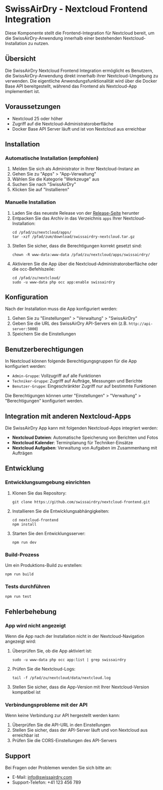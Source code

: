 # SwissAirDry - Nextcloud Frontend Integration

Diese Komponente stellt die Frontend-Integration für Nextcloud bereit, um die SwissAirDry-Anwendung innerhalb einer bestehenden Nextcloud-Installation zu nutzen.

## Übersicht

Die SwissAirDry Nextcloud Frontend Integration ermöglicht es Benutzern, die SwissAirDry-Anwendung direkt innerhalb ihrer Nextcloud-Umgebung zu verwenden. Die eigentliche Anwendungsfunktionalität wird über die Docker Base API bereitgestellt, während das Frontend als Nextcloud-App implementiert ist.

## Voraussetzungen

* Nextcloud 25 oder höher
* Zugriff auf die Nextcloud-Administratoroberfläche
* Docker Base API Server läuft und ist von Nextcloud aus erreichbar

## Installation

### Automatische Installation (empfohlen)

1. Melden Sie sich als Administrator in Ihrer Nextcloud-Instanz an
2. Gehen Sie zu "Apps" > "App-Verwaltung"
3. Wählen Sie die Kategorie "Werkzeuge" aus
4. Suchen Sie nach "SwissAirDry"
5. Klicken Sie auf "Installieren"

### Manuelle Installation

1. Laden Sie das neueste Release von der [Release-Seite](https://github.com/swissairdry/nextcloud-frontend/releases) herunter
2. Entpacken Sie das Archiv in das Verzeichnis `apps` Ihrer Nextcloud-Installation:
   ```
   cd /pfad/zu/nextcloud/apps/
   tar -xzf /pfad/zum/download/swissairdry-nextcloud.tar.gz
   ```
3. Stellen Sie sicher, dass die Berechtigungen korrekt gesetzt sind:
   ```
   chown -R www-data:www-data /pfad/zu/nextcloud/apps/swissairdry/
   ```
4. Aktivieren Sie die App über die Nextcloud-Administratoroberfläche oder die occ-Befehlszeile:
   ```
   cd /pfad/zu/nextcloud/
   sudo -u www-data php occ app:enable swissairdry
   ```

## Konfiguration

Nach der Installation muss die App konfiguriert werden:

1. Gehen Sie zu "Einstellungen" > "Verwaltung" > "SwissAirDry"
2. Geben Sie die URL des SwissAirDry API-Servers ein (z.B. `http://api-server:5000`)
3. Speichern Sie die Einstellungen

## Benutzerberechtigungen

In Nextcloud können folgende Berechtigungsgruppen für die App konfiguriert werden:

* `Admin-Gruppe`: Vollzugriff auf alle Funktionen
* `Techniker-Gruppe`: Zugriff auf Aufträge, Messungen und Berichte
* `Benutzer-Gruppe`: Eingeschränkter Zugriff nur auf bestimmte Funktionen

Die Berechtigungen können unter "Einstellungen" > "Verwaltung" > "Berechtigungen" konfiguriert werden.

## Integration mit anderen Nextcloud-Apps

Die SwissAirDry App kann mit folgenden Nextcloud-Apps integriert werden:

* **Nextcloud Dateien**: Automatische Speicherung von Berichten und Fotos
* **Nextcloud Kalender**: Terminplanung für Techniker-Einsätze
* **Nextcloud Aufgaben**: Verwaltung von Aufgaben im Zusammenhang mit Aufträgen

## Entwicklung

### Entwicklungsumgebung einrichten

1. Klonen Sie das Repository:
   ```
   git clone https://github.com/swissairdry/nextcloud-frontend.git
   ```

2. Installieren Sie die Entwicklungsabhängigkeiten:
   ```
   cd nextcloud-frontend
   npm install
   ```

3. Starten Sie den Entwicklungsserver:
   ```
   npm run dev
   ```

### Build-Prozess

Um ein Produktions-Build zu erstellen:

```
npm run build
```

### Tests durchführen

```
npm run test
```

## Fehlerbehebung

### App wird nicht angezeigt

Wenn die App nach der Installation nicht in der Nextcloud-Navigation angezeigt wird:

1. Überprüfen Sie, ob die App aktiviert ist:
   ```
   sudo -u www-data php occ app:list | grep swissairdry
   ```

2. Prüfen Sie die Nextcloud-Logs:
   ```
   tail -f /pfad/zu/nextcloud/data/nextcloud.log
   ```

3. Stellen Sie sicher, dass die App-Version mit Ihrer Nextcloud-Version kompatibel ist

### Verbindungsprobleme mit der API

Wenn keine Verbindung zur API hergestellt werden kann:

1. Überprüfen Sie die API-URL in den Einstellungen
2. Stellen Sie sicher, dass der API-Server läuft und von Nextcloud aus erreichbar ist
3. Prüfen Sie die CORS-Einstellungen des API-Servers

## Support

Bei Fragen oder Problemen wenden Sie sich bitte an:

* E-Mail: info@swissairdry.com
* Support-Telefon: +41 123 456 789